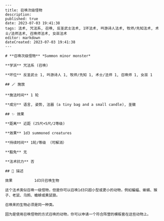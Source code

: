 
    ---
    title: 召唤次级怪物
    description: 
    published: true
    date: 2023-07-03 19:41:38
    tags: 法术, 咒法系, 召唤, 反圣武士法术, 1环法术, 吟游诗人法术, 牧师/先知法术, 术士/法师法术, 召唤师法术, 女巫法术
    editor: markdown
    dateCreated: 2023-07-03 19:41:38
    ---

    # **召唤次级怪物** *Summon minor monster*

    **学派** 咒法系 (召唤) 

    **环位** 反圣武士 1, 吟游诗人 1, 牧师/先知 1, 术士/法师 1, 召唤师 1, 女巫 1

    ## 🪄 施放

    **施法时间** 1 轮

    **成分** 语言, 姿势, 法器 (a tiny bag and a small candle), 圣徽

    ## ✨ 效果  

    **距离** 近距 (25尺+5尺/2等级) 

    **效果** 1d3 summoned creatures 

    **持续时间** 1轮/等级 （可解消） 

    **豁免** 无

    **法术抗力** 否

    ## 📖 描述

    效果          1d3只召唤生物

    这个法术类似召唤一级怪物，但是你可以召唤1d3只超小型或更小的动物，例如蝙蝠、蜥蜴、猴子、老鼠、乌鸦、蟾蜍或黄鼠狼。

    召唤来的生物必须是同一种类。

    因为是使用召唤怪物的方式召唤的动物，你可以申请一个符合阵营的模板套在这些动物上。
    